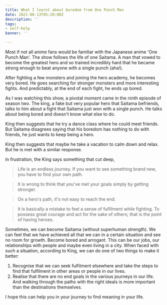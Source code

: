 ```yaml
---
title: What I learnt about boredom from One Punch Man
date: 2021-08-13T05:20:00Z
description: ''
tags:
- self-help
banner: ''

---
```

Most if not all anime fans would be familiar with the Japanese anime 'One Punch Man'. The show follows the life of one Saitama. A man that vowed to become the greatest hero and so trained incredibly hard that he became strong enough to beat anyone with a single punch (aha!).

After fighting a few monsters and joining the hero academy, he becomes very bored. He goes searching for stronger monsters and more interesting fights. And predictably, at the end of each fight, he ends up bored.

As I was watching this show, a pivotal moment came in the ninth episode of season two. The king, a fake but very popular hero that Saitama befriends, talks to him about a fight that Saitama just won with a single punch. He talks about being bored and doesn't know what else to do.

King then suggests that he try a dance class where he could meet friends. But Saitama disagrees saying that his boredom has nothing to do with friends, he just wants to keep being a hero.

King then suggests that maybe he take a vacation to calm down and relax. But he is met with a similar response.

In frustration, the King says something that cut deep,

> Life is an endless journey. If you want to see something brand new, you have to find your own path.

> It is wrong to think that you've met your goals simply by getting stronger.

> On a hero's path, it's not easy to reach the end.

> It is basically a mistake to feel a sense of fulfilment while fighting. To possess great courage and act for the sake of others; that is the point of having heroes.

Sometimes, we can become Saitama (without superhuman strength). We can feel that we have achieved all that we can in a certain situation and see no room for growth. Become bored and arrogant. This can be our jobs, our relationships with people and maybe even living in a city. When faced with such a situation, according to King, we can do one of two things to make it better:

1. Recognise that we can seek fulfilment elsewhere and take the steps to find that fulfilment in other areas or people in our lives.
2. Realise that there are no end goals in the various journeys in our life. And walking through the paths with the right ideals is more important than the destinations themselves.

I hope this can help you in your journey to find meaning in your life.